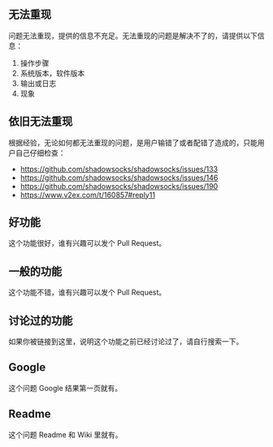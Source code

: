 无法重现
-------

问题无法重现，提供的信息不充足。无法重现的问题是解决不了的，请提供以下信息：

1. 操作步骤
2. 系统版本，软件版本
3. 输出或日志
4. 现象

依旧无法重现
----------

根据经验，无论如何都无法重现的问题，是用户输错了或者配错了造成的，只能用户自己仔细检查：
- https://github.com/shadowsocks/shadowsocks/issues/133
- https://github.com/shadowsocks/shadowsocks/issues/146
- https://github.com/shadowsocks/shadowsocks/issues/190
- https://www.v2ex.com/t/160857#reply11

好功能
------

这个功能很好，谁有兴趣可以发个 Pull Request。

一般的功能
----------

这个功能不错，谁有兴趣可以发个 Pull Request。

讨论过的功能
----------

如果你被链接到这里，说明这个功能之前已经讨论过了，请自行搜索一下。

Google
------

这个问题 Google 结果第一页就有。

Readme
------

这个问题 Readme 和 Wiki 里就有。